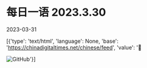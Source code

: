 # 每日一语 2023.3.30

2023-03-31

[{'type': 'text/html', 'language': None, 'base': 'https://chinadigitaltimes.net/chinese/feed', 'value': '🫡

![GitHub](https://chinadigitaltimes.net/chinese/files/2023/03/2023.3.30.1.jpg)'}]
